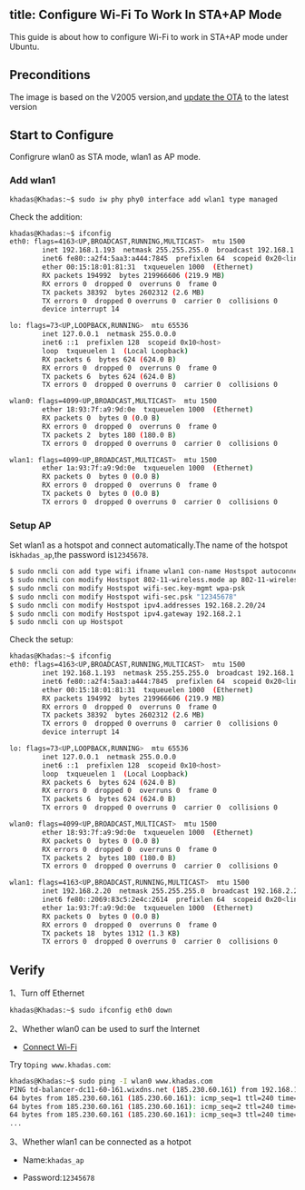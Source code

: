 title: Configure Wi-Fi To Work In STA+AP Mode
---
This guide is about how to configure Wi-Fi to work in STA+AP mode under Ubuntu.

## Preconditions

The image is based on the V2005 version,and [update the OTA](/linux/vim3/HowToUpgradeTheSystem.html) to the latest version

## Start to Configure

Configrure wlan0 as STA mode, wlan1 as AP mode.

### Add wlan1

```bash
khadas@Khadas:~$ sudo iw phy phy0 interface add wlan1 type managed
```

Check the addition:

```bash
khadas@Khadas:~$ ifconfig 
eth0: flags=4163<UP,BROADCAST,RUNNING,MULTICAST>  mtu 1500
        inet 192.168.1.193  netmask 255.255.255.0  broadcast 192.168.1.255
        inet6 fe80::a2f4:5aa3:a444:7845  prefixlen 64  scopeid 0x20<link>
        ether 00:15:18:01:81:31  txqueuelen 1000  (Ethernet)
        RX packets 194992  bytes 219966606 (219.9 MB)
        RX errors 0  dropped 0  overruns 0  frame 0
        TX packets 38392  bytes 2602312 (2.6 MB)
        TX errors 0  dropped 0 overruns 0  carrier 0  collisions 0
        device interrupt 14  

lo: flags=73<UP,LOOPBACK,RUNNING>  mtu 65536
        inet 127.0.0.1  netmask 255.0.0.0
        inet6 ::1  prefixlen 128  scopeid 0x10<host>
        loop  txqueuelen 1  (Local Loopback)
        RX packets 6  bytes 624 (624.0 B)
        RX errors 0  dropped 0  overruns 0  frame 0
        TX packets 6  bytes 624 (624.0 B)
        TX errors 0  dropped 0 overruns 0  carrier 0  collisions 0

wlan0: flags=4099<UP,BROADCAST,MULTICAST>  mtu 1500
        ether 18:93:7f:a9:9d:0e  txqueuelen 1000  (Ethernet)
        RX packets 0  bytes 0 (0.0 B)
        RX errors 0  dropped 0  overruns 0  frame 0
        TX packets 2  bytes 180 (180.0 B)
        TX errors 0  dropped 0 overruns 0  carrier 0  collisions 0

wlan1: flags=4099<UP,BROADCAST,MULTICAST>  mtu 1500
        ether 1a:93:7f:a9:9d:0e  txqueuelen 1000  (Ethernet)
        RX packets 0  bytes 0 (0.0 B)
        RX errors 0  dropped 0  overruns 0  frame 0
        TX packets 0  bytes 0 (0.0 B)
        TX errors 0  dropped 0 overruns 0  carrier 0  collisions 0
```

### Setup AP

Set wlan1 as a hotspot and connect automatically.The name of the hotspot is`khadas_ap`,the password is`12345678`.

```bash
$ sudo nmcli con add type wifi ifname wlan1 con-name Hostspot autoconnect yes ssid khadas_ap
$ sudo nmcli con modify Hostspot 802-11-wireless.mode ap 802-11-wireless.band bg ipv4.method shared
$ sudo nmcli con modify Hostspot wifi-sec.key-mgmt wpa-psk
$ sudo nmcli con modify Hostspot wifi-sec.psk "12345678"
$ sudo nmcli con modify Hostspot ipv4.addresses 192.168.2.20/24
$ sudo nmcli con modify Hostspot ipv4.gateway 192.168.2.1
$ sudo nmcli con up Hostspot
```

Check the setup:

```bash
khadas@Khadas:~$ ifconfig
eth0: flags=4163<UP,BROADCAST,RUNNING,MULTICAST>  mtu 1500
        inet 192.168.1.193  netmask 255.255.255.0  broadcast 192.168.1.255
        inet6 fe80::a2f4:5aa3:a444:7845  prefixlen 64  scopeid 0x20<link>
        ether 00:15:18:01:81:31  txqueuelen 1000  (Ethernet)
        RX packets 194992  bytes 219966606 (219.9 MB)
        RX errors 0  dropped 0  overruns 0  frame 0
        TX packets 38392  bytes 2602312 (2.6 MB)
        TX errors 0  dropped 0 overruns 0  carrier 0  collisions 0
        device interrupt 14

lo: flags=73<UP,LOOPBACK,RUNNING>  mtu 65536
        inet 127.0.0.1  netmask 255.0.0.0
        inet6 ::1  prefixlen 128  scopeid 0x10<host>
        loop  txqueuelen 1  (Local Loopback)
        RX packets 6  bytes 624 (624.0 B)
        RX errors 0  dropped 0  overruns 0  frame 0
        TX packets 6  bytes 624 (624.0 B)
        TX errors 0  dropped 0 overruns 0  carrier 0  collisions 0

wlan0: flags=4099<UP,BROADCAST,MULTICAST>  mtu 1500
        ether 18:93:7f:a9:9d:0e  txqueuelen 1000  (Ethernet)
        RX packets 0  bytes 0 (0.0 B)
        RX errors 0  dropped 0  overruns 0  frame 0
        TX packets 2  bytes 180 (180.0 B)
        TX errors 0  dropped 0 overruns 0  carrier 0  collisions 0

wlan1: flags=4163<UP,BROADCAST,RUNNING,MULTICAST>  mtu 1500
        inet 192.168.2.20  netmask 255.255.255.0  broadcast 192.168.2.255
        inet6 fe80::2069:83c5:2e4c:2614  prefixlen 64  scopeid 0x20<link>
        ether 1a:93:7f:a9:9d:0e  txqueuelen 1000  (Ethernet)
        RX packets 0  bytes 0 (0.0 B)
        RX errors 0  dropped 0  overruns 0  frame 0
        TX packets 18  bytes 1312 (1.3 KB)
        TX errors 0  dropped 0 overruns 0  carrier 0  collisions 0
```

## Verify

1、Turn off Ethernet

```bash
khadas@Khadas:~$ sudo ifconfig eth0 down
```

2、Whether wlan0 can be used to surf the Internet

* [Connect Wi-Fi](/linux/vim3/HowToConnectWifi.html)

Try to`ping www.khadas.com`:

```bash
khadas@Khadas:~$ sudo ping -I wlan0 www.khadas.com
PING td-balancer-dc11-60-161.wixdns.net (185.230.60.161) from 192.168.124.80 wlan0: 56(84) bytes of data.
64 bytes from 185.230.60.161 (185.230.60.161): icmp_seq=1 ttl=240 time=293 ms
64 bytes from 185.230.60.161 (185.230.60.161): icmp_seq=2 ttl=240 time=316 ms
64 bytes from 185.230.60.161 (185.230.60.161): icmp_seq=3 ttl=240 time=238 ms
...
```

3、Whether wlan1 can be connected as a hotpot

* Name:`khadas_ap`

* Password:`12345678`

